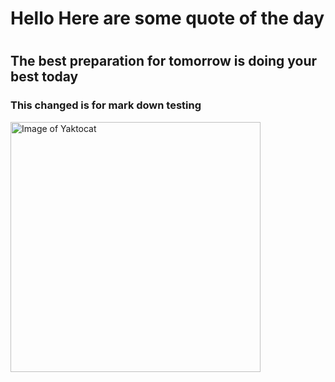 # 
<h1>Hello Here are some quote of the day</h1>

#
#
#
<h2>The best preparation for tomorrow is doing your best today</h2>

<h3>This changed is for mark down testing</h3>

<img alt="Image of Yaktocat" src=https://octodex.github.com/images/yaktocat.png width=400>
